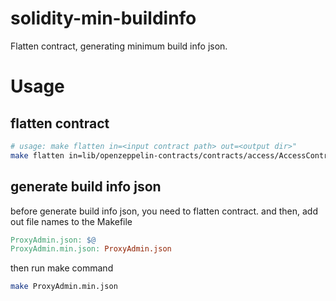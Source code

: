 # solidity-min-buildinfo
Flatten contract, generating minimum build info json.

# Usage
## flatten contract
```bash
# usage: make flatten in=<input contract path> out=<output dir>"
make flatten in=lib/openzeppelin-contracts/contracts/access/AccessControl.sol out=vendor"
```
## generate build info json
before generate build info json, you need to flatten contract. and then, add out file names to the Makefile
```Makefile
ProxyAdmin.json: $@
ProxyAdmin.min.json: ProxyAdmin.json
```

then run make command
```bash
make ProxyAdmin.min.json
```
